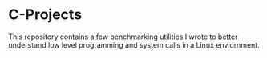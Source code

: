 # C-Projects
This repository contains a few benchmarking utilities I wrote to better understand low level programming and system calls in a Linux enviornment.
